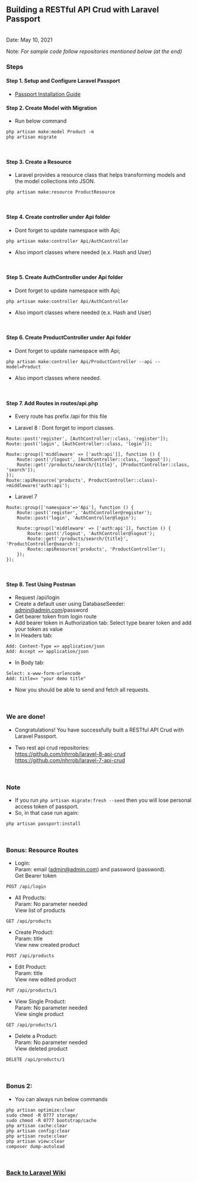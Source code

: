 ## Building a RESTful API Crud with Laravel Passport


<br/>Date: May 10, 2021 <br/>

Note: *For sample code follow repositories mentioned below (at the end)* <br>


### Steps
#### Step 1. **Setup and Configure Laravel Passport** 
- <a href="https://github.com/nhrrob/laravelwiki/blob/master/passport-installation.md" target="_blank">Passport Installation Guide</a>

#### Step 2. Create Model with Migration
- Run below command
```
php artisan make:model Product -m
php artisan migrate
```
<br>

#### Step 3. Create a Resource
- Laravel provides a resource class that helps transforming models and the model collections into JSON. 
```
php artisan make:resource ProductResource
```
<br>


#### Step 4. Create controller under Api folder 
- Dont forget to update namespace with Api;

```
php artisan make:controller Api/AuthController
```
- Also import classes where needed (e.x. Hash and User)
<br>


#### Step 5. Create AuthController under Api folder 
- Dont forget to update namespace with Api;

```
php artisan make:controller Api/AuthController
```
- Also import classes where needed (e.x. Hash and User)
<br>

#### Step 6. Create ProductController under Api folder 
- Dont forget to update namespace with Api;

```
php artisan make:controller Api/ProductController --api --model=Product
```
- Also import classes where needed.
<br>


#### Step 7. Add Routes in routes/api.php 
- Every route has prefix /api for this file

- Laravel 8 : Dont forget to import classes.
```
Route::post('register', [AuthController::class, 'register']);
Route::post('login', [AuthController::class, 'login']);

Route::group(['middleware' => ['auth:api']], function () {
    Route::post('/logout', [AuthController::class, 'logout']);
    Route::get('/products/search/{title}', [ProductController::class, 'search']);
});
Route::apiResource('products', ProductController::class)->middleware('auth:api');
```
- Laravel 7

```
Route::group(['namespace'=>'Api'], function () {
    Route::post('register', 'AuthController@register');
    Route::post('login', 'AuthController@login');
    
    Route::group(['middleware' => ['auth:api']], function () {
        Route::post('/logout', 'AuthController@logout');
        Route::get('/products/search/{title}', 'ProductController@search');
        Route::apiResource('products', 'ProductController');
    });
});
```

<br>

#### Step 8. Test Using Postman
- Request /api/login 
- Create a default user using DatabaseSeeder: admin@admin.com/password
- Get bearer token from login route
- Add bearer token in Authorization tab: Select type bearer token and add your token as value
- In Headers tab: 
```
Add: Content-Type => application/json  
Add: Accept => application/json
```
- In Body tab:
```
Select: x-www-form-urlencode
Add: title=> "your demo title"
```
- Now you should be able to send and fetch all requests.

<br>


### We are done!

- Congratulations! You have successfully built a RESTful API Crud with Laravel Passport. <br>

- Two rest api crud repositories: <br>
<a href="https://github.com/nhrrob/laravel-8-api-crud">https://github.com/nhrrob/laravel-8-api-crud </a> <br>
<a href="https://github.com/nhrrob/laravel-7-api-crud">https://github.com/nhrrob/laravel-7-api-crud</a>

<br>


### Note
- If you run ```php artisan migrate:fresh --seed``` then you will lose personal access token of passport.
- So, in that case run again: 
```
php artisan passport:install 
```
<br>

### Bonus: Resource Routes
- Login: 
<br>Param: email (admin@admin.com) and password (password). 
<br>Get Bearer token
```
POST /api/login
```

- All Products: 
<br>Param: No parameter needed 
<br>View list of products
```
GET /api/products
```

- Create Product:
<br>Param: title 
<br>View new created product
```
POST /api/products
```

- Edit Product:
<br>Param: title 
<br>View new edited product
```
PUT /api/products/1
```

- View Single Product:
<br>Param: No parameter needed 
<br>View single product
```
GET /api/products/1
```

- Delete a Product:
<br>Param: No parameter needed 
<br>View deleted product
```
DELETE /api/products/1
```

<br>


### Bonus 2:
- You can always run below commands
```
php artisan optimize:clear
sudo chmod -R 0777 storage/
sudo chmod -R 0777 bootstrap/cache
php artisan cache:clear
php artisan config:clear
php artisan route:clear
php artisan view:clear
composer dump-autoload
```

<br>


### <a href='https://github.com/nhrrob/laravelwiki'>Back to Laravel Wiki</a>